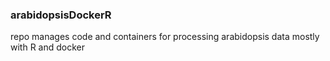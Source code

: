 ### arabidopsisDockerR

repo manages code and containers for processing arabidopsis data mostly with R and docker
